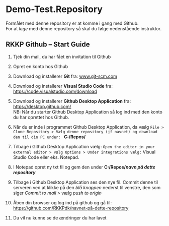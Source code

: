 # Demo-Test.Repository
Formålet med denne repository er at komme i gang med Github.
<br>
For at *lege* med denne repository så skal du følge nedenstående instruktor. 
<br>

## RKKP Github – Start Guide

1.	Tjek din mail, du har fået en invitation til Github

2.	Opret en konto hos Github

3.	Download og installerer **Git** fra: www.git-scm.com

4.	Download og installerer **Visual Studio Code** fra: https://code.visualstudio.com/download

5.	Download og installerer **Github Desktop Application** fra: https://desktop.github.com/ 
<br> NB: Når du starter Github Desktop Application så log ind med den konto du har oprettet hos Github.

7.	Når du er inde i programmet Github Desktop Application, da vælg `File > Clone Repository > Vælg denne repository (jf navnet) og download den til din PC under:
` **C:/Repos/** 

8.	Tilbage i Github Desktop Application vælg: `Open the editor in your external editor > vælg Options > Under integrations vælg:` Visual Studio Code eller eks. Notepad.

9.	I Notepad opret ny txt fil og gem den under **C:/Repos/_navn på dette repository_**

10.	Tilbage i Github Desktop Application ses den nye fil. Commit denne til serveren ved at klikke på den _blå knappen_ nederst til venstre, den som siger _Commit to mail_ > vælg _push to origin_

11.	Åben din browser og log ind på github og gå til: https://github.com/RKKPdk/navnet-på-dette-repository

10. Du vil nu kunne se de ændringer du har lavet


